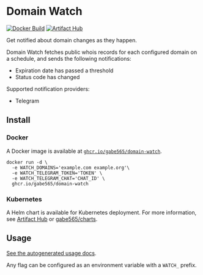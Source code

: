 # Domain Watch

[![Docker Build](https://github.com/gabe565/domain-watch/actions/workflows/docker.yml/badge.svg)](https://github.com/gabe565/domain-watch/actions/workflows/docker.yml)
[![Artifact Hub](https://img.shields.io/endpoint?url=https://artifacthub.io/badge/repository/gabe565)](https://artifacthub.io/packages/helm/gabe565/domain-watch)

Get notified about domain changes as they happen.

Domain Watch fetches public whois records for each configured domain on a schedule,
and sends the following notifications:
- Expiration date has passed a threshold
- Status code has changed

Supported notification providers:
- Telegram

## Install

### Docker

A Docker image is available at
[`ghcr.io/gabe565/domain-watch`](https://ghcr.io/gabe565/domain-watch).

```shell
docker run -d \
  -e WATCH_DOMAINS='example.com example.org'\
  -e WATCH_TELEGRAM_TOKEN='TOKEN' \
  -e WATCH_TELEGRAM_CHAT='CHAT_ID' \
  ghcr.io/gabe565/domain-watch
```

### Kubernetes

A Helm chart is available for Kubernetes deployment.
For more information, see
[Artifact Hub](https://artifacthub.io/packages/helm/gabe565/domain-watch) or
[gabe565/charts](https://github.com/gabe565/charts/tree/main/charts/domain-watch).

## Usage

[See the autogenerated usage docs](./docs/domain-watch.md).

Any flag can be configured as an environment variable with a `WATCH_` prefix.
